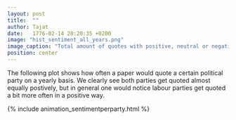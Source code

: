```yaml
---
layout: post
title:  ""
author: Tajat
date:   1776-02-14 20:20:35 +0200
image: "hist_sentiment_all_years.png"
image_caption: "Total amount of quotes with positive, neutral or negative sentiment for each newspaper."
position: center
---
```

The following plot shows how often a paper would quote a certain political party on a yearly basis.
We clearly see both parties get quoted almost equally postively, but in general one would notice labour parties get quoted a bit more often in a positive way. 

{% include animation_sentimentperparty.html %}

<!--more-->